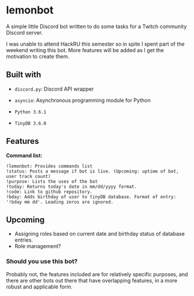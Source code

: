 # lemonbot

A simple little Discord bot written to do some tasks for a Twitch community Discord server.

I was unable to attend HackRU this semester so in spite I spent part of the weekend writing this bot. More features will be added as I get the motivation to create them.

## Built with

- `discord.py`: Discord API wrapper

- `asyncio`: Asynchronous programming module for Python

- `Python 3.6.1`

- `TinyDB 3.6.0`

## Features

**Command list:**

```
!lemonbot: Provides commands list
!status: Posts a message if bot is live. (Upcoming: uptime of bot, user track count)
!purpose: Lists the uses of the bot
!today: Returns today's date in mm/dd/yyyy format.
!code: Link to github repository.
!bday: Adds birthday of user to tinyDB database. Format of entry: '!bday mm dd'. Leading zeros are ignored.
```

## Upcoming

- Assigning roles based on current date and birthday status of database entries.
- Role management?

### Should you use this bot?

Probably not, the features included are for relatively specific purposes, and there are other bots out there that have overlapping features, in a more robust and applicable form.